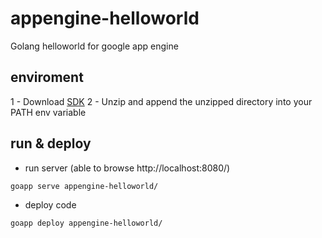 appengine-helloworld
====================

Golang helloworld for google app engine

enviroment
----------

1 - Download [SDK](https://developers.google.com/appengine/downloads#Google_App_Engine_SDK_for_Go)
2 - Unzip and append the unzipped directory into your PATH env variable

run & deploy
------------

* run server (able to browse http://localhost:8080/)
```
goapp serve appengine-helloworld/
```

* deploy code
```
goapp deploy appengine-helloworld/
```
